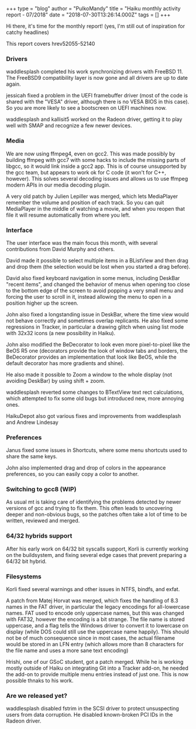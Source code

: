 +++
type = "blog"
author = "PulkoMandy"
title = "Haiku monthly activity report - 07/2018"
date = "2018-07-30T13:26:14.000Z"
tags = []
+++

<p>Hi there, it's time for the monthly report! (yes, I'm still out of inspiration for catchy headlines)</p>

<p>This report covers hrev52055-52140</p>

<h3>Drivers</h3>

<p>waddlesplash completed his work synchronizing drivers with FreeBSD 11. The FreeBSD9 compatibility
layer is now gone and all drivers are up to date again.</p>

<p>jessicah fixed a problem in the UEFI framebuffer driver (most of the code is shared with the
"VESA" driver, although there is no VESA BIOS in this case). So you are more likely to see a
bootscreen on UEFI machines now.</p>

<p>waddlesplash and kallisit5 worked on the Radeon driver, getting it to play well with SMAP and
recognize a few newer devices.</p>

<h3>Media</h3>

<p>We are now using ffmpeg4, even on gcc2. This was made possibly by building ffmpeg with gcc7
with some hacks to include the missing parts of libgcc, so it would link inside a gcc2 app.
This is of course unsupported by the gcc team, but appears to work ok for C code (it won't for
C++, however). This solves several decoding issues and allows us to use ffmpeg modern APIs in
our media decoding plugin.</p>

<p>A very old patch by Julien Lepiller was merged, which lets MediaPlayer remember the volume and
position of each track. So you can quit MediaPlayer in the middle of watching a movie, and when
you reopen that file it will resume automatically from where you left.</p>

<h3>Interface</h3>

<p>The user interface was the main focus this month, with several contributions from David Murphy
and others.</p>

<p>David made it possible to select multiple items in a BListView and then drag and drop them
(the selection would be lost when you started a drag before).</p>

<p>David also fixed keyboard navigation in some menus, including DeskBar "recent items", and
changed the behavior of menus when opening too close to the bottom edge of the screen to avoid
popping a very small menu and forcing the user to scroll in it, instead allowing the menu to
open in a position higher up the screen.</p>

<p>John also fixed a longstanding issue in DeskBar, where the time view would not behave correctly
and sometimes overlap replicants. He also fixed some regressions in Tracker, in particular a
drawing glitch when using list mode with 32x32 icons (a new possibility in Haiku).</p>

<p>John also modified the BeDecorator to look even more pixel-to-pixel like the BeOS R5 one
(decorators provide the look of window tabs and borders, the BeDecorator provides an implementation
that look like BeOS, while the default decorator has more gradients and shine).</p>

<p>He also made it possible to Zoom a window to the whole display (not avoiding DeskBar) by using
shift + zoom.</p>

<p>waddlesplash reverted some changes to BTextView text rect calculations, which attempted to
fix some old bugs but introduced new, more annoying ones.</p>

<p>HaikuDepot also got various fixes and improvements from waddlesplash and Andrew Lindesay</p>

<h3>Preferences</h3>

<p>Janus fixed some issues in Shortcuts, where some menu shortcuts used to share the same keys.</p>

<p>John also implemented drag and drop of colors in the appearance preferences, so you can easily
copy a color to another.</p>

<h3>Switching to gcc8 (WIP)</h3>

<p>As usual mt is taking care of identifying the problems detected by newer versions of gcc and
trying to fix them. This often leads to uncovering deeper and non-obvious bugs, so the patches
often take a lot of time to be written, reviewed and merged.</p>

<h3>64/32 hybrids support</h3>

<p>After his early work on 64/32 bit syscalls support, Korli is currently working on the buildsystem,
and fixing several edge cases that prevent preparing a 64/32 bit hybrid.</p>

<h3>Filesystems</h3>

<p>Korli fixed several warnings and other issues in NTFS, bindfs, and exfat.</p>

<p>A patch from Matej Horvat was merged, which fixes the handling of 8.3 names in the FAT driver,
in particular the legacy encodings for all-lowercase names. FAT used to encode only uppercase names,
but this was changed with FAT32, however the encoding is a bit strange. The file name is stored
uppercase, and a flag tells the Windows driver to convert it to lowercase on display (while DOS
could still use the uppercase name happily). This should not be of much consequence since in most
cases, the actual filename would be stored in an LFN entry (which allows more than 8 characters for
the file name and uses a more sane text encoding)</p>

<p>Hrishi, one of our GSoC student, got a patch merged. While he is working mostly outside of Haiku
on integrating Git into a Tracker add-on, he needed the add-on to provide multiple menu entries
instead of just one. This is now possible thnaks to his work.</p>

<h3>Are we released yet?</h3>

<p>waddlesplash disabled fstrim in the SCSI driver to protect unsuspecting users from data corruption.
He disabled known-broken PCI IDs in the Radeon driver.</p>
